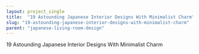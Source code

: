 ```yaml
---
layout: project_single
title:  "19 Astounding Japanese Interior Designs With Minimalist Charm"
slug: "19-astounding-japanese-interior-designs-with-minimalist-charm"
parent: "japanese-living-room-design"
---
```

19 Astounding Japanese Interior Designs With Minimalist Charm